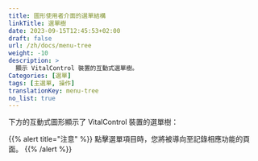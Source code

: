 ```yaml
---
title: 圖形使用者介面的選單結構
linkTitle: 選單樹
date: 2023-09-15T12:45:53+02:00
draft: false
url: /zh/docs/menu-tree
weight: -10
description: >
  顯示 VitalControl 裝置的互動式選單樹。
Categories: [選單]
tags: [主選單, 操作]
translationKey: menu-tree
no_list: true
---
```


下方的互動式圖形顯示了 VitalControl 裝置的選單樹：

{{% alert title="注意" %}}
點擊選單項目時，您將被導向至記錄相應功能的頁面。
{{% /alert %}}

<object data="menu-tree.svg" type="image/svg+xml" width="1100" >
</object>
